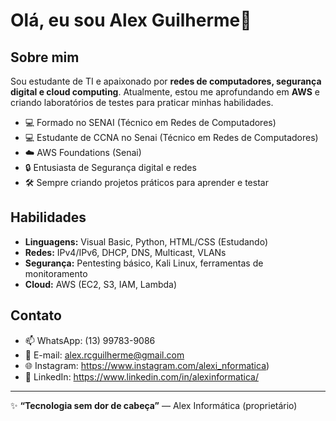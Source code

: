 # Olá, eu sou Alex Guilherme👋

## Sobre mim
Sou estudante de TI e apaixonado por **redes de computadores, segurança digital e cloud computing**. Atualmente, estou me aprofundando em **AWS** e criando laboratórios de testes para praticar minhas habilidades.  

- 💻 Formado no SENAI (Técnico em Redes de Computadores)
- 💻 Estudante de CCNA no Senai (Técnico em Redes de Computadores)
- ☁️ AWS Foundations (Senai)
- 🔒 Entusiasta de Segurança digital e redes  
- 🛠️ Sempre criando projetos práticos para aprender e testar  

## Habilidades
- **Linguagens:** Visual Basic, Python, HTML/CSS (Estudando)
- **Redes:** IPv4/IPv6, DHCP, DNS, Multicast, VLANs
- **Segurança:** Pentesting básico, Kali Linux, ferramentas de monitoramento  
- **Cloud:** AWS (EC2, S3, IAM, Lambda)  

## Contato
- 📫 WhatsApp: (13) 99783-9086  
- 📧 E-mail: alex.rcguilherme@gmail.com  
- 🌐 Instagram: https://www.instagram.com/alexi_nformatica)  
- 💼 LinkedIn: https://www.linkedin.com/in/alexinformatica/

---

✨ **“Tecnologia sem dor de cabeça”** — Alex Informática (proprietário)

